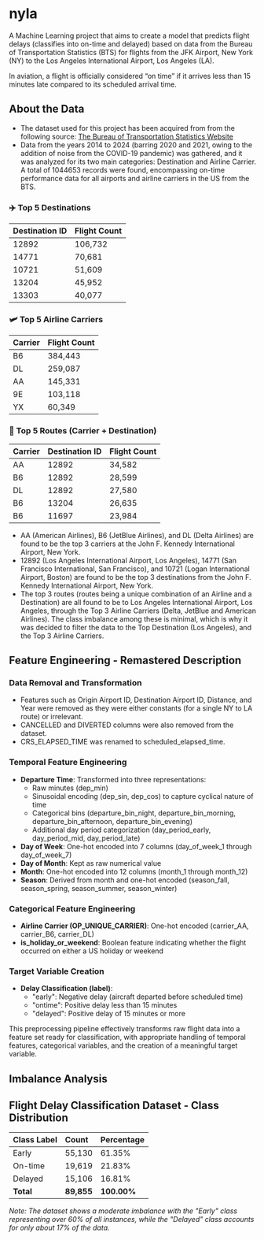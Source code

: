 # nyla

A Machine Learning project that aims to create a model that predicts flight delays (classifies into on-time and delayed) based on data from the Bureau of Transportation Statistics (BTS) for flights from the JFK Airport, New York (NY) to the Los Angeles International Airport, Los Angeles (LA).

In aviation, a flight is officially considered “on time” if it arrives less than 15 minutes late compared to its scheduled arrival time.

## About the Data

- The dataset used for this project has been acquired from from the following source: [The Bureau of Transportation Statistics Website](https://transtats.bts.gov/DL_SelectFields.aspx?gnoyr_VQ=FGJ&QO_fu146_anzr=b0-gvzr)
- Data from the years 2014 to 2024 (barring 2020 and 2021, owing to the addition of noise from the COVID-19 pandemic) was gathered, and it was analyzed for its two main categories: Destination and Airline Carrier. A total of 1044653 records were found, encompassing on-time performance data for all airports and airline carriers in the US from the BTS.

### ✈️ Top 5 Destinations

| Destination ID | Flight Count |
| -------------- | ------------ |
| 12892          | 106,732      |
| 14771          | 70,681       |
| 10721          | 51,609       |
| 13204          | 45,952       |
| 13303          | 40,077       |

### 🛩️ Top 5 Airline Carriers

| Carrier | Flight Count |
| ------- | ------------ |
| B6      | 384,443      |
| DL      | 259,087      |
| AA      | 145,331      |
| 9E      | 103,118      |
| YX      | 60,349       |

### 🔁 Top 5 Routes (Carrier + Destination)

| Carrier | Destination ID | Flight Count |
| ------- | -------------- | ------------ |
| AA      | 12892          | 34,582       |
| B6      | 12892          | 28,599       |
| DL      | 12892          | 27,580       |
| B6      | 13204          | 26,635       |
| B6      | 11697          | 23,984       |

- AA (American Airlines), B6 (JetBlue Airlines), and DL (Delta Airlines) are found to be the top 3 carriers at the John F. Kennedy International Airport, New York.
- 12892 (Los Angeles International Airport, Los Angeles), 14771 (San Francisco International, San Francisco), and 10721 (Logan International Airport, Boston) are found to be the top 3 destinations from the John F. Kennedy International Airport, New York.
- The top 3 routes (routes being a unique combination of an Airline and a Destination) are all found to be to Los Angeles International Airport, Los Angeles, through the Top 3 Airline Carriers (Delta, JetBlue and American Airlines). The class imbalance among these is minimal, which is why it was decided to filter the data to the Top Destination (Los Angeles), and the Top 3 Airline Carriers.

## Feature Engineering - Remastered Description

### Data Removal and Transformation

- Features such as Origin Airport ID, Destination Airport ID, Distance, and Year were removed as they were either constants (for a single NY to LA route) or irrelevant.
- CANCELLED and DIVERTED columns were also removed from the dataset.
- CRS_ELAPSED_TIME was renamed to scheduled_elapsed_time.

### Temporal Feature Engineering

- **Departure Time**: Transformed into three representations:
  - Raw minutes (dep_min)
  - Sinusoidal encoding (dep_sin, dep_cos) to capture cyclical nature of time
  - Categorical bins (departure_bin_night, departure_bin_morning, departure_bin_afternoon, departure_bin_evening)
  - Additional day period categorization (day_period_early, day_period_mid, day_period_late)
- **Day of Week**: One-hot encoded into 7 columns (day_of_week_1 through day_of_week_7)
- **Day of Month**: Kept as raw numerical value
- **Month**: One-hot encoded into 12 columns (month_1 through month_12)
- **Season**: Derived from month and one-hot encoded (season_fall, season_spring, season_summer, season_winter)

### Categorical Feature Engineering

- **Airline Carrier (OP_UNIQUE_CARRIER)**: One-hot encoded (carrier_AA, carrier_B6, carrier_DL)
- **is_holiday_or_weekend**: Boolean feature indicating whether the flight occurred on either a US holiday or weekend

### Target Variable Creation

- **Delay Classification (label)**:
  - "early": Negative delay (aircraft departed before scheduled time)
  - "ontime": Positive delay less than 15 minutes
  - "delayed": Positive delay of 15 minutes or more

This preprocessing pipeline effectively transforms raw flight data into a feature set ready for classification, with appropriate handling of temporal features, categorical variables, and the creation of a meaningful target variable.

## Imbalance Analysis

## Flight Delay Classification Dataset - Class Distribution

| Class Label | Count      | Percentage  |
| :---------- | :--------- | :---------- |
| Early       | 55,130     | 61.35%      |
| On-time     | 19,619     | 21.83%      |
| Delayed     | 15,106     | 16.81%      |
| **Total**   | **89,855** | **100.00%** |

_Note: The dataset shows a moderate imbalance with the "Early" class representing over 60% of all instances, while the "Delayed" class accounts for only about 17% of the data._
